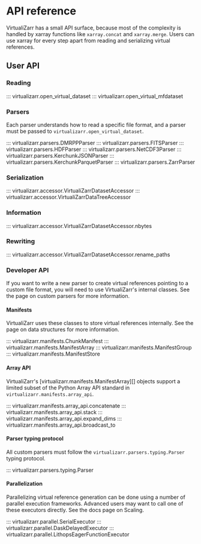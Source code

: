 # API reference

VirtualiZarr has a small API surface, because most of the complexity is handled by xarray functions like ``xarray.concat`` and ``xarray.merge``.
Users can use xarray for every step apart from reading and serializing virtual references.

## User API

### Reading

::: virtualizarr.open_virtual_dataset
::: virtualizarr.open_virtual_mfdataset

### Parsers

Each parser understands how to read a specific file format, and a parser must be passed to `virtualizarr.open_virtual_dataset`.

::: virtualizarr.parsers.DMRPPParser
::: virtualizarr.parsers.FITSParser
::: virtualizarr.parsers.HDFParser
::: virtualizarr.parsers.NetCDF3Parser
::: virtualizarr.parsers.KerchunkJSONParser
::: virtualizarr.parsers.KerchunkParquetParser
::: virtualizarr.parsers.ZarrParser

### Serialization

::: virtualizarr.accessor.VirtualiZarrDatasetAccessor
::: virtualizarr.accessor.VirtualiZarrDataTreeAccessor

### Information

::: virtualizarr.accessor.VirtualiZarrDatasetAccessor.nbytes

### Rewriting

::: virtualizarr.accessor.VirtualiZarrDatasetAccessor.rename_paths

### Developer API

If you want to write a new parser to create virtual references pointing to a custom file format, you will need to use VirtualiZarr's internal classes.
See the page on custom parsers for more information.

#### Manifests

VirtualiZarr uses these classes to store virtual references internally.
See the page on data structures for more information.

::: virtualizarr.manifests.ChunkManifest
::: virtualizarr.manifests.ManifestArray
::: virtualizarr.manifests.ManifestGroup
::: virtualizarr.manifests.ManifestStore

#### Array API

VirtualiZarr's [virtualizarr.manifests.ManifestArray][] objects support a limited subset of the Python Array API standard in `virtualizarr.manifests.array_api`.

::: virtualizarr.manifests.array_api.concatenate
::: virtualizarr.manifests.array_api.stack
::: virtualizarr.manifests.array_api.expand_dims
::: virtualizarr.manifests.array_api.broadcast_to

#### Parser typing protocol

All custom parsers must follow the `virtualizarr.parsers.typing.Parser` typing protocol.

::: virtualizarr.parsers.typing.Parser

#### Parallelization

Parallelizing virtual reference generation can be done using a number of parallel execution frameworks.
Advanced users may want to call one of these executors directly.
See the docs page on Scaling.

::: virtualizarr.parallel.SerialExecutor
::: virtualizarr.parallel.DaskDelayedExecutor
::: virtualizarr.parallel.LithopsEagerFunctionExecutor
